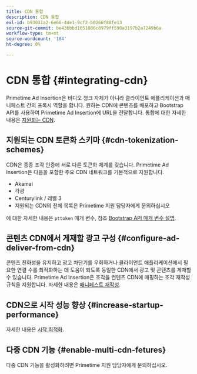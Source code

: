 ```yaml
---
title: CDN 통합
description: CDN 통합
exl-id: b93031a2-6e66-4de1-9cf2-b0260f88fe13
source-git-commit: be43bbbd1051886c8979ff590a3197b2a7249b6a
workflow-type: tm+mt
source-wordcount: '184'
ht-degree: 0%

---
```


# CDN 통합 {#integrating-cdn}

Primetime Ad Insertion은 비디오 청크 자체가 아니라 클라이언트 애플리케이션과 매니페스트 간의 프록시 역할을 합니다. 원하는 CDN에 콘텐츠를 배포하고 Bootstrap API를 사용하여 Primetime Ad Insertion에 URL을 전달합니다. 통합에 대한 자세한 내용은 [지원되는 CDN](/help/primetime-ad-insertion/technical-reference/supported-cdns.md).

## 지원되는 CDN 토큰화 스키마 {#cdn-tokenization-schemes}

CDN은 종종 조각 인증에 서로 다른 토큰화 체계를 갖습니다. Primetime Ad Insertion은 다음을 포함한 주요 CDN 네트워크를 기본적으로 지원합니다.

* Akamai
* 각광
* Centurylink / 레벨 3
* 지원되는 CDN의 전체 목록은 Primetime 지원 담당자에게 문의하십시오

에 대한 자세한 내용은 `pttoken` 매개 변수, 참조 [Bootstrap API 매개 변수 설명](/help/primetime-ad-insertion/technical-reference/bootstrap-api.md#parameter-description).

## 콘텐츠 CDN에서 게재할 광고 구성 {#configure-ad-deliver-from-cdn}

콘텐츠 친화성을 유지하고 광고 차단기를 우회하거나 클라이언트 애플리케이션에서 필요한 연결 수를 최적화하는 데 도움이 되도록 동일한 CDN에서 광고 및 콘텐츠를 게재할 수 있습니다. Primetime Ad Insertion은 조각을 컨텐츠 CDN에 매핑하는 조각 재작성 규칙을 지원합니다. 자세한 내용은 [매니페스트 재작성](/help/primetime-ad-insertion/technical-reference/manifest-rewriting.md).

## CDN으로 시작 성능 향상 {#increase-startup-performance}

자세한 내용은 [시작 최적화](/help/primetime-ad-insertion/best-practices/optimize-video-startup-time.md).

## 다중 CDN 기능 {#enable-multi-cdn-fetures}

다중 CDN 기능을 활성화하려면 Primetime 지원 담당자에게 문의하십시오.
